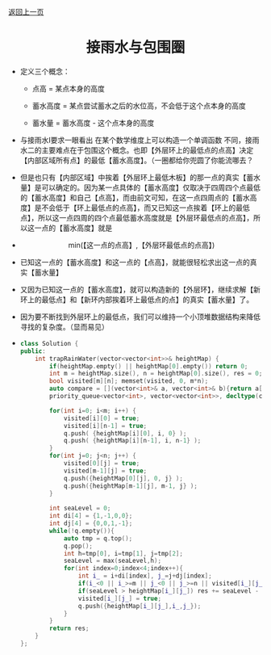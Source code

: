 [返回上一页](..)

# <center>接雨水与包围圈</center>

- 定义三个概念：

  * 点高 = 某点本身的高度

  * 蓄水高度  = 某点尝试蓄水之后的水位高，不会低于这个点本身的高度

  * 蓄水量 = 蓄水高度 - 这个点本身的高度

  

- 与接雨水Ⅰ要求一眼看出 在某个数学维度上可以构造一个单调函数 不同，接雨水二的主要难点在于包围这个概念。也即【外层环上的最低点的点高】决定【内部区域所有点】的最低【蓄水高度】。（一圈都给你兜圆了你能流哪去？

- 但是也只有【内部区域】中挨着【外层环上最低木板】的那一点的真实【蓄水量】是可以确定的。因为某一点具体的【蓄水高度】仅取决于四周四个点最低的【蓄水高度】和自己【点高】，而由前文可知，在这一点四周点的【蓄水高度】是不会低于【环上最低点的点高】，而又已知这一点挨着【环上的最低点】，所以这一点四周的四个点最低蓄水高度就是【外层环最低点的点高】，所以这一点的【蓄水高度】就是

- <CENTER>min(【这一点的点高】,【外层环最低点的点高】)</CENTER>

- 已知这一点的【蓄水高度】和这一点的【点高】，就能很轻松求出这一点的真实【蓄水量】

- 又因为已知这一点的【蓄水高度】，就可以构造新的【外层环】，继续求解【新环上的最低点】和【新环内部挨着环上最低点的点】的真实【蓄水量】了。

- 因为要不断找到外层环上的最低点，我们可以维持一个小顶堆数据结构来降低寻找的复杂度。（显而易见）

- ```c++
  class Solution {
  public:
      int trapRainWater(vector<vector<int>>& heightMap) {
          if(heightMap.empty() || heightMap[0].empty()) return 0;
          int m = heightMap.size(), n = heightMap[0].size(), res = 0;
          bool visited[m][n]; memset(visited, 0, m*n);
          auto compare = [](vector<int>& a, vector<int>& b){return a[0] > b[0];};
          priority_queue<vector<int>, vector<vector<int>>, decltype(compare)> q(compare);
  
          for(int i=0; i<m; i++) {
              visited[i][0] = true;
              visited[i][n-1] = true;
              q.push( {heightMap[i][0], i, 0} );
              q.push( {heightMap[i][n-1], i, n-1} );
          }
          for(int j=0; j<n; j++) {
              visited[0][j] = true;
              visited[m-1][j] = true;
              q.push({heightMap[0][j], 0, j} );
              q.push({heightMap[m-1][j], m-1, j} );
          }
          
          int seaLevel = 0;
          int di[4] = {1,-1,0,0};
          int dj[4] = {0,0,1,-1};
          while(!q.empty()){
              auto tmp = q.top();
              q.pop();
              int h=tmp[0], i=tmp[1], j=tmp[2];
              seaLevel = max(seaLevel,h);
              for(int index=0;index<4;index++){
                  int i_ = i+di[index], j_=j+dj[index];
                  if(i_<0 || i_>=m || j_<0 || j_>=n || visited[i_][j_]) continue;
                  if(seaLevel > heightMap[i_][j_]) res += seaLevel - heightMap[i_][j_];
                  visited[i_][j_] = true;
                  q.push({heightMap[i_][j_],i_,j_});
              }
          }
          return res;
      }
  };
  ```

  